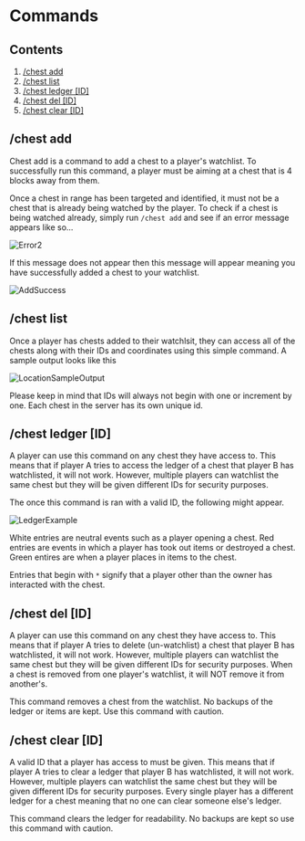 # Commands

## Contents
1) [/chest add](https://github.com/cfrankovich/ChestLogger/blob/main/Commands.md#chest-add=)
2) [/chest list](https://github.com/cfrankovich/ChestLogger/blob/main/Commands.md#chest-list=)
3) [/chest ledger [ID]](https://github.com/cfrankovich/ChestLogger/blob/main/Commands.md#chest-ledger-id=)
4) [/chest del [ID]](https://github.com/cfrankovich/ChestLogger/blob/main/Commands.md#chest-del-id=)
5) [/chest clear [ID]](https://github.com/cfrankovich/ChestLogger/blob/main/Commands.md#chest-clear-id=)

## /chest add
Chest add is a command to add a chest to a player's watchlist. 
To successfully run this command, a player must be aiming at a chest that is 4 blocks away from them.

Once a chest in range has been targeted and identified, it must not be a chest that is already being watched by the player.
To check if a chest is being watched already, simply run `/chest add` and see if an error message appears like so...

![Error2](https://i.imgur.com/KE1UGcx.png)

If this message does not appear then this message will appear meaning you have successfully added a chest to your watchlist.

![AddSuccess](https://i.imgur.com/zdoMoAJ.png)

## /chest list
Once a player has chests added to their watchlsit, they can access all of the chests along with their IDs and coordinates using this simple command.
A sample output looks like this

![LocationSampleOutput](https://i.imgur.com/LyLKl8f.png)

Please keep in mind that IDs will always not begin with one or increment by one.
Each chest in the server has its own unique id.

## /chest ledger [ID]
A player can use this command on any chest they have access to.
This means that if player A tries to access the ledger of a chest that player B has watchlisted, it will not work.
However, multiple players can watchlist the same chest but they will be given different IDs for security purposes.

The once this command is ran with a valid ID, the following might appear.

![LedgerExample](https://i.imgur.com/okky5ob.png)

White entries are neutral events such as a player opening a chest.
Red entries are events in which a player has took out items or destroyed a chest.
Green entires are when a player places in items to the chest.

Entries that begin with `*` signify that a player other than the owner has interacted with the chest.

## /chest del [ID]
A player can use this command on any chest they have access to.
This means that if player A tries to delete (un-watchlist) a chest that player B has watchlisted, it will not work.
However, multiple players can watchlist the same chest but they will be given different IDs for security purposes.
When a chest is removed from one player's watchlist, it will NOT remove it from another's.

This command removes a chest from the watchlist. 
No backups of the ledger or items are kept.
Use this command with caution.

## /chest clear [ID]
A valid ID that a player has access to must be given.
This means that if player A tries to clear a ledger that player B has watchlisted, it will not work.
However, multiple players can watchlist the same chest but they will be given different IDs for security purposes.
Every single player has a different ledger for a chest meaning that no one can clear someone else's ledger.

This command clears the ledger for readability. No backups are kept so use this command with caution.
